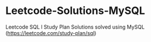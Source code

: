 # Leetcode-Solutions-MySQL
Leetcode SQL l Study Plan Solutions solved using MySQL (https://leetcode.com/study-plan/sql)
